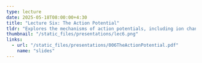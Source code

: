 ```yaml
---
type: lecture  
date: 2025-05-18T08:00:00+4:30  
title: "Lecture Six: The Action Potential"  
tldr: "Explores the mechanisms of action potentials, including ion channel dynamics, membrane permeability changes, phases of electrical signaling, refractory periods, and factors affecting conduction speed. Highlights their critical role in neural communication and cognitive processing."  
thumbnail: "/static_files/presentations/lec6.png"  
links:  
  - url: "/static_files/presentations/006TheActionPotential.pdf"  
    name: "slides"  
---
```

